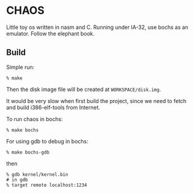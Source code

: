 # CHAOS

Little toy os written in nasm and C. Running under IA-32, use bochs as an
emulator. Follow the elephant book.

## Build

Simple run:

``` shell
% make
```

Then the disk image file will be created at `WORKSPACE/disk.img`.

It would be very slow when first build the project, since we need to fetch and
build i386-elf-tools from Internet.

To run chaos in bochs:

``` shell
% make bochs
```

For using gdb to debug in bochs:

``` shell
% make bochs-gdb
```

then

``` shell
% gdb kernel/kernel.bin
# in gdb
% target remote localhost:1234
``` 

